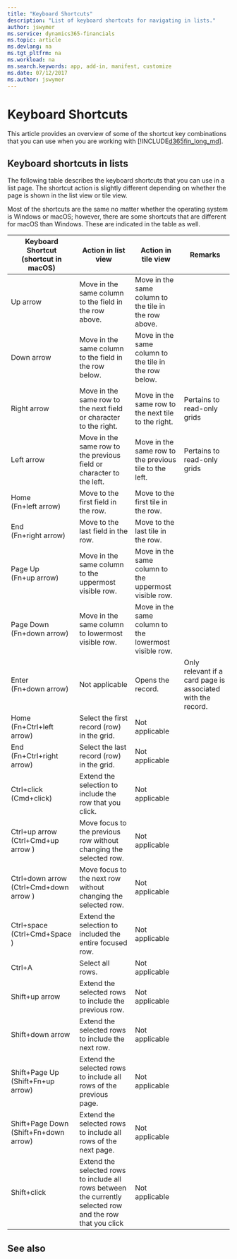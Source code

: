 ```yaml
---
title: "Keyboard Shortcuts"
description: "List of keyboard shortcuts for navigating in lists."
author: jswymer
ms.service: dynamics365-financials
ms.topic: article
ms.devlang: na
ms.tgt_pltfrm: na
ms.workload: na
ms.search.keywords: app, add-in, manifest, customize
ms.date: 07/12/2017
ms.author: jswymer
---
```


# Keyboard Shortcuts
This article provides an overview of some of the shortcut key combinations that you can use when you are working with [!INCLUDE[d365fin_long_md](includes/d365fin_long_md.md)].

## Keyboard shortcuts in lists

The following table describes the keyboard shortcuts that you can use in a list page. The shortcut action is slightly different depending on whether the page is shown in the list view or tile view.

Most of the shortcuts are the same no matter whether the operating system is Windows or macOS; however, there are some shortcuts that are different for macOS than Windows. These are indicated in the table as well.


|Keyboard Shortcut<br />(shortcut in macOS)| Action in list view |Action in tile view |Remarks|
|-----------------|-------|-------|-------|
|Up arrow|Move in the same column to the field in the row above.| Move in the same column to the tile in the row above.  |  | 
|Down arrow|Move in the same column to the field in the row below. |Move in the same column to the tile in the row below. | |
|Right arrow|Move in the same row to the next field or character to the right.| Move in the same row to the next tile to the right. |Pertains to read-only grids|
|Left arrow|Move in the same row to the previous field or character to the left. | Move in the same row to the previous tile to the left. |Pertains to read-only grids|
|Home<br />(Fn+left arrow)|Move to the first field in the row.|Move to the first tile in the row.||
|End<br />(Fn+right arrow)|Move to the last field in the row.|Move to the last tile in the row.||
|Page Up<br />(Fn+up arrow)|Move in the same column to the uppermost visible row.|Move in the same column to the uppermost visible row.||
|Page Down<br />(Fn+down arrow)|Move in the same column to lowermost visible row.|Move in the same column to the lowermost visible row.||
|Enter<br />(Fn+down arrow)|Not applicable|Opens the record.| Only relevant if a card page is associated with the record.|
|Home<br />(Fn+Ctrl+left arrow)|Select the first record (row) in the grid.|Not applicable||
|End<br />(Fn+Ctrl+right arrow)|Select the last record (row) in the grid.|Not applicable||
|Ctrl+click<br />(Cmd+click)|Extend the selection to include the row that you click.|Not applicable||
|Ctrl+up arrow<br />(Ctrl+Cmd+up arrow )|Move focus to the previous row without changing the selected row.|Not applicable||
|Ctrl+down arrow<br />(Ctrl+Cmd+down arrow )|Move focus to the next row without changing the selected row.|Not applicable||
|Ctrl+space<br />(Ctrl+Cmd+Space )|Extend the selection to included the entire focused row.|Not applicable||
|Ctrl+A|Select all rows.|Not applicable||
|Shift+up arrow|Extend the selected rows to include the previous row.|Not applicable||
|Shift+down arrow|Extend the selected rows to include the next row.|Not applicable||
|Shift+Page Up<br />(Shift+Fn+up arrow)|Extend the selected rows to include all rows of the previous page.|Not applicable||
|Shift+Page Down<br />(Shift+Fn+down arrow)|Extend the selected rows to include all rows of the next page.|Not applicable||
|Shift+click|Extend the selected rows to include all rows between the currently selected row and the row that you click|Not applicable||

<!--
## Keyboard shortcuts in list (shown as tiles) 

The following table describes the keyboard shortcuts that you can use in a list page when the page is shown as a tiles.


|Keyboard Shortcut<br />(shortcut in osX)| Action|Remarks|
|-----------------|-------|-------|
|Up arrow|Move to the tile above in the same column|  |   
|Down arrow|Move to the tile below in the same column|  | 
|Right arrow|Move to the next tile in the same row| | 
|Left arrow|Move to the previous tile in the same row | |
|Home<br />(Fn+left arrow)|Move to the first tile in the row|
|End<br />Fn+right arrow)|Move to the last tile in the row|
|Page Up<br />(Fn+up arrow)|Move up in the same column to the uppermost visible row|
|Page Down<br />(Fn+down arrow)|Move down in the same column to the lowermost visible row|
|Enter<br />(Fn+down arrow)|Opens the record (when a card page is available).|
-->

## See also
